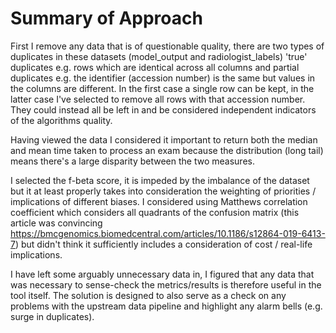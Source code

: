 # Summary of Approach

First I remove any data that is of questionable quality, there are two types of duplicates in these datasets (model_output 
and radiologist_labels) 'true' duplicates e.g. rows which are identical across all columns and partial duplicates e.g.
the identifier (accession number) is the same but values in the columns are different. In the first case a single row 
can be kept, in the latter case I've selected to remove all rows with that accession number. They could instead 
all be left in and be considered independent indicators of the algorithms quality.

Having viewed the data I considered it important to return both the median and mean time taken to process an exam 
because the distribution (long tail) means there's a large disparity between the two measures.

I selected the f-beta score, it is impeded by the imbalance of the dataset but it at least properly takes into consideration
the weighting of priorities / implications of different biases. I considered using Matthews correlation coefficient
which considers all quadrants of the confusion matrix (this article was convincing https://bmcgenomics.biomedcentral.com/articles/10.1186/s12864-019-6413-7)
but didn't think it sufficiently includes a consideration of cost / real-life implications. 

I have left some arguably unnecessary data in, I figured that any data that was necessary to sense-check the metrics/results 
is therefore useful in the tool itself. The solution is designed to also serve as a check on any problems with the upstream 
data pipeline and highlight any alarm bells (e.g. surge in duplicates).